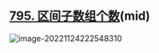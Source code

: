 ## [795. 区间子数组个数](https://leetcode.cn/problems/number-of-subarrays-with-bounded-maximum/)(mid)

![image-20221124222548310](https://cdn.jsdelivr.net/gh/Miyuki7/image-host/blog-imgimage-20221124222548310.png)